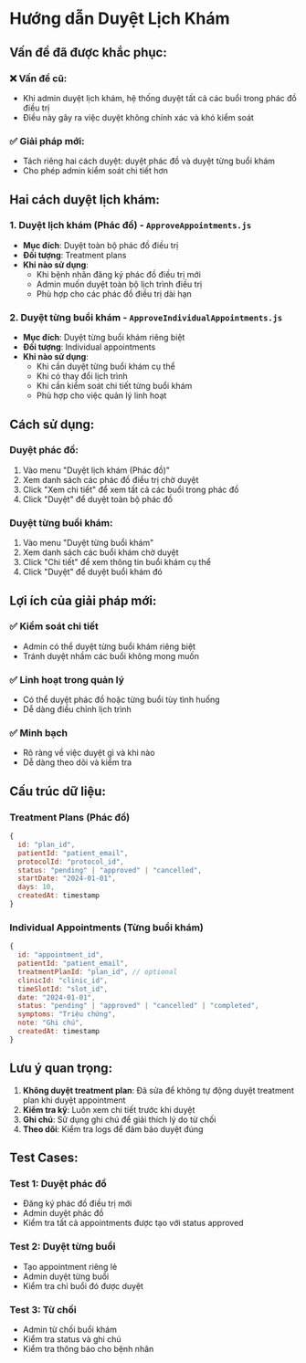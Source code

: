 # Hướng dẫn Duyệt Lịch Khám

## Vấn đề đã được khắc phục:

### ❌ Vấn đề cũ:
- Khi admin duyệt lịch khám, hệ thống duyệt tất cả các buổi trong phác đồ điều trị
- Điều này gây ra việc duyệt không chính xác và khó kiểm soát

### ✅ Giải pháp mới:
- Tách riêng hai cách duyệt: duyệt phác đồ và duyệt từng buổi khám
- Cho phép admin kiểm soát chi tiết hơn

## Hai cách duyệt lịch khám:

### 1. Duyệt lịch khám (Phác đồ) - `ApproveAppointments.js`
- **Mục đích**: Duyệt toàn bộ phác đồ điều trị
- **Đối tượng**: Treatment plans
- **Khi nào sử dụng**: 
  - Khi bệnh nhân đăng ký phác đồ điều trị mới
  - Admin muốn duyệt toàn bộ lịch trình điều trị
  - Phù hợp cho các phác đồ điều trị dài hạn

### 2. Duyệt từng buổi khám - `ApproveIndividualAppointments.js`
- **Mục đích**: Duyệt từng buổi khám riêng biệt
- **Đối tượng**: Individual appointments
- **Khi nào sử dụng**:
  - Khi cần duyệt từng buổi khám cụ thể
  - Khi có thay đổi lịch trình
  - Khi cần kiểm soát chi tiết từng buổi khám
  - Phù hợp cho việc quản lý linh hoạt

## Cách sử dụng:

### Duyệt phác đồ:
1. Vào menu "Duyệt lịch khám (Phác đồ)"
2. Xem danh sách các phác đồ điều trị chờ duyệt
3. Click "Xem chi tiết" để xem tất cả các buổi trong phác đồ
4. Click "Duyệt" để duyệt toàn bộ phác đồ

### Duyệt từng buổi khám:
1. Vào menu "Duyệt từng buổi khám"
2. Xem danh sách các buổi khám chờ duyệt
3. Click "Chi tiết" để xem thông tin buổi khám cụ thể
4. Click "Duyệt" để duyệt buổi khám đó

## Lợi ích của giải pháp mới:

### ✅ Kiểm soát chi tiết
- Admin có thể duyệt từng buổi khám riêng biệt
- Tránh duyệt nhầm các buổi không mong muốn

### ✅ Linh hoạt trong quản lý
- Có thể duyệt phác đồ hoặc từng buổi tùy tình huống
- Dễ dàng điều chỉnh lịch trình

### ✅ Minh bạch
- Rõ ràng về việc duyệt gì và khi nào
- Dễ dàng theo dõi và kiểm tra

## Cấu trúc dữ liệu:

### Treatment Plans (Phác đồ)
```javascript
{
  id: "plan_id",
  patientId: "patient_email",
  protocolId: "protocol_id",
  status: "pending" | "approved" | "cancelled",
  startDate: "2024-01-01",
  days: 10,
  createdAt: timestamp
}
```

### Individual Appointments (Từng buổi khám)
```javascript
{
  id: "appointment_id",
  patientId: "patient_email",
  treatmentPlanId: "plan_id", // optional
  clinicId: "clinic_id",
  timeSlotId: "slot_id",
  date: "2024-01-01",
  status: "pending" | "approved" | "cancelled" | "completed",
  symptoms: "Triệu chứng",
  note: "Ghi chú",
  createdAt: timestamp
}
```

## Lưu ý quan trọng:

1. **Không duyệt treatment plan**: Đã sửa để không tự động duyệt treatment plan khi duyệt appointment
2. **Kiểm tra kỹ**: Luôn xem chi tiết trước khi duyệt
3. **Ghi chú**: Sử dụng ghi chú để giải thích lý do từ chối
4. **Theo dõi**: Kiểm tra logs để đảm bảo duyệt đúng

## Test Cases:

### Test 1: Duyệt phác đồ
- Đăng ký phác đồ điều trị mới
- Admin duyệt phác đồ
- Kiểm tra tất cả appointments được tạo với status approved

### Test 2: Duyệt từng buổi
- Tạo appointment riêng lẻ
- Admin duyệt từng buổi
- Kiểm tra chỉ buổi đó được duyệt

### Test 3: Từ chối
- Admin từ chối buổi khám
- Kiểm tra status và ghi chú
- Kiểm tra thông báo cho bệnh nhân 